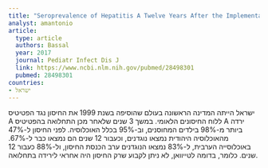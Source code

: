 ```yaml
---
title: "Seroprevalence of Hepatitis A Twelve Years After the Implementation of Toddlers' Vaccination: A Population-Based Study in Israel"
analyst: amantonio
article:
  type: article
  authors: Bassal
  year: 2017
  journal: Pediatr Infect Dis J
  link: https://www.ncbi.nlm.nih.gov/pubmed/28498301
  pubmed: 28498301
countries:
- ישראל
---
```


ישראל הייתה המדינה הראשונה בעולם שהוסיפה בשנת 1999 את החיסון נגד הפטיטיס A ללוח החיסונים הלאומי. במשך 3 שנים שלאחר מכן התחלואה בהפטיטיס A ירדה ביותר מ-98% בילדים המחוסנים, וב-95% בכלל האוכלוסיה.
לפני החיסון ל-47% מהאוכלוסיה היהודית נמצאו נוגדנים, וכעבור 12 שנים הם נמצאו כבר ל-67%. באוכלוסייה הערבית, ל-83% נמצאו הנוגדנים ערב הכנסת החיסון, ול-88% כעבור 12 שנים. כלומר, בדומה לטייוואן, לא ניתן לקבוע שרק החיסון היה אחראי לירידה בתחלואה.
